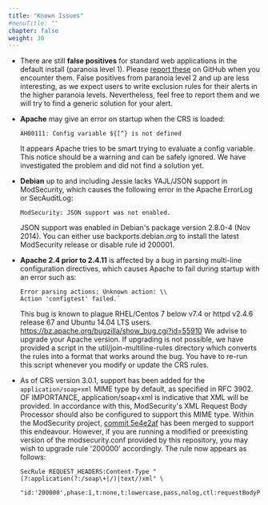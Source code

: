 ```yaml
---
title: "Known Issues"
#menuTitle: ""
chapter: false
weight: 30
---
```


- There are still **false positives** for standard web applications in
  the default install (paranoia level 1). Please [report these](https://github.com/coreruleset/coreruleset/issues/new/choose) on GitHub when you encounter them.
  False positives from paranoia level 2 and up are less interesting,
  as we expect users to write exclusion rules for their alerts in
  the higher paranoia levels. Nevertheless, feel free to report them
  and we will try to find a generic solution for your alert.

- **Apache** may give an error on startup when the CRS is loaded:

  ```
  AH00111: Config variable ${[^} is not defined
  ```

  It appears Apache tries to be smart trying to evaluate a config variable.
  This notice should be a warning and can be safely ignored.
  We have investigated the problem and did not find a solution yet.

- **Debian** up to and including Jessie lacks YAJL/JSON support in ModSecurity,
  which causes the following error in the Apache ErrorLog or SecAuditLog:
  ```
  ModSecurity: JSON support was not enabled.
  ```
  JSON support was enabled in Debian's package version 2.8.0-4 (Nov 2014).
  You can either use backports.debian.org to install the latest ModSecurity
  release or disable rule id 200001.

- **Apache 2.4 prior to 2.4.11** is affected by a bug in parsing multi-line
  configuration directives, which causes Apache to fail during startup
  with an error such as:

  ```plaintext
  Error parsing actions: Unknown action: \\
  Action 'configtest' failed.`
  ```

  This bug is known to plague RHEL/Centos 7 below v7.4 or
  httpd v2.4.6 release 67 and Ubuntu 14.04 LTS users.
  https://bz.apache.org/bugzilla/show_bug.cgi?id=55910
  We advise to upgrade your Apache version. If upgrading is not possible,
  we have provided a script in the util/join-multiline-rules directory
  which converts the rules into a format that works around the bug.
  You have to re-run this script whenever you modify or update
  the CRS rules.

- As of CRS version 3.0.1, support has been added for the `application/soap+xml` MIME
  type by default, as specified in RFC 3902. OF IMPORTANCE, application/soap+xml is
  indicative that XML will be provided. In accordance with this, ModSecurity's XML
  Request Body Processor should also be configured to support this MIME type. Within
  the ModSecurity project, [commit 5e4e2af](https://github.com/SpiderLabs/ModSecurity/commit/5e4e2af7a6f07854fee6ed36ef4a381d4e03960e)
  has been merged to support this endeavour. However, if you are running a modified or
  preexisting version of the modsecurity.conf provided by this repository, you may
  wish to upgrade rule '200000' accordingly. The rule now appears as follows:
  ```
  SecRule REQUEST_HEADERS:Content-Type "(?:application(?:/soap\+|/)|text/)xml" \
    "id:'200000',phase:1,t:none,t:lowercase,pass,nolog,ctl:requestBodyProcessor=XML"
  ```

